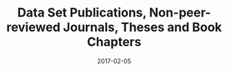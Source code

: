 ---
title: "Data Set Publications, Non-peer-reviewed Journals, Theses and Book Chapters"
collection: publications
permalink: /publication/2020-diss
date: 2017-02-05
venue: 'LMU München: Fakultät für Psychologie und Pädagogik'
paperurl: 'https://edoc.ub.uni-muenchen.de/26579/1/Zygar-Hoffmann_Caroline.pdf'
link: 'https://edoc.ub.uni-muenchen.de/26579/'
citation: '<b>Zygar-Hoffmann, C.</b> (2020). <i>Taking a closer look at the ups and downs in couple relationships: Using the Experience Sampling Method to study motivation, behavior, and feelings in dyads.</i> Dissertation, LMU München: Fakultät für Psychologie und Pädagogik. <a href="https://edoc.ub.uni-muenchen.de/26579/">https://edoc.ub.uni-muenchen.de/26579/</a>.'
---